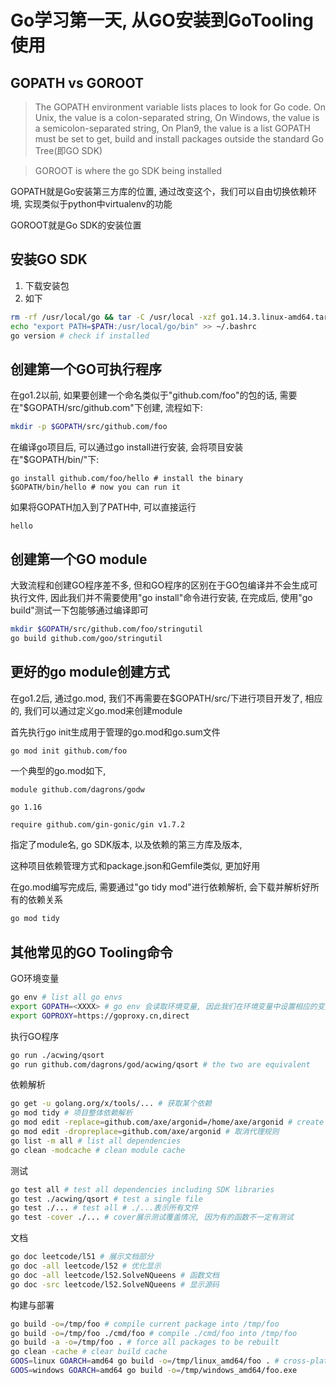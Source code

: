 <!--
.. title: Go学习第一天 - GoTooling
.. slug: goxue-xi-di-yi-tian-gotooling
.. date: 2021-08-20 22:38:06 UTC+08:00
.. tags: 
.. category: 
.. link: 
.. description: 
.. type: text
-->

# Go学习第一天, 从GO安装到GoTooling使用

## GOPATH vs GOROOT

> The GOPATH environment variable lists places to look for Go code. On Unix, the value is a colon-separated string, On Windows, the value is a semicolon-separated string, On Plan9, the value is a list
> GOPATH must be set to get, build and install packages outside the standard Go Tree(即GO SDK)

> GOROOT is where the go SDK being installed

GOPATH就是Go安装第三方库的位置, 通过改变这个，我们可以自由切换依赖环境, 实现类似于python中virtualenv的功能

GOROOT就是Go SDK的安装位置

## 安装GO SDK
1. 下载安装包
2. 如下
   
```bash
rm -rf /usr/local/go && tar -C /usr/local -xzf go1.14.3.linux-amd64.tar.gz
echo "export PATH=$PATH:/usr/local/go/bin" >> ~/.bashrc 
go version # check if installed 
```


## 创建第一个GO可执行程序

在go1.2以前, 如果要创建一个命名类似于"github.com/foo"的包的话, 需要在"$GOPATH/src/github.com"下创建, 流程如下:
```bash
mkdir -p $GOPATH/src/github.com/foo
```

在编译go项目后, 可以通过go install进行安装, 会将项目安装在"$GOPATH/bin/"下:
```
go install github.com/foo/hello # install the binary
$GOPATH/bin/hello # now you can run it
```

如果将GOPATH加入到了PATH中, 可以直接运行
```
hello
```

## 创建第一个GO module

大致流程和创建GO程序差不多, 但和GO程序的区别在于GO包编译并不会生成可执行文件, 因此我们并不需要使用"go install"命令进行安装, 
在完成后, 使用"go build"测试一下包能够通过编译即可

```bash
mkdir $GOPATH/src/github.com/foo/stringutil
go build github.com/goo/stringutil
```


## 更好的go module创建方式

在go1.2后, 通过go.mod, 我们不再需要在$GOPATH/src/下进行项目开发了, 相应的, 我们可以通过定义go.mod来创建module

首先执行go init生成用于管理的go.mod和go.sum文件

```bash
go mod init github.com/foo 
```

一个典型的go.mod如下, 
```
module github.com/dagrons/godw

go 1.16

require github.com/gin-gonic/gin v1.7.2
```

指定了module名, go SDK版本, 以及依赖的第三方库及版本, 

这种项目依赖管理方式和package.json和Gemfile类似, 更加好用

在go.mod编写完成后, 需要通过"go tidy mod"进行依赖解析, 会下载并解析好所有的依赖关系

```bash
go mod tidy
```

## 其他常见的GO Tooling命令

GO环境变量
```bash
go env # list all go envs
export GOPATH=<XXXX> # go env 会读取环境变量, 因此我们在环境变量中设置相应的变量即可, 上一种方法可能会失效
export GOPROXY=https://goproxy.cn,direct
```

执行GO程序
```bash
go run ./acwing/qsort 
go run github.com/dagrons/god/acwing/qsort # the two are equivalent
```

依赖解析
```bash
go get -u golang.org/x/tools/... # 获取某个依赖
go mod tidy # 项目整体依赖解析
go mod edit -replace=github.com/axe/argonid=/home/axe/argonid # create the replace rule # 会将远程依赖代理到本地依赖
go mod edit -dropreplace=github.com/axe/argonid # 取消代理规则
go list -m all # list all dependencies
go clean -modcache # clean module cache
```

测试
```bash
go test all # test all dependencies including SDK libraries
go test ./acwing/qsort # test a single file
go test ./... # test all # ./...表示所有文件
go test -cover ./... # cover展示测试覆盖情况, 因为有的函数不一定有测试
```

文档
```bash
go doc leetcode/l51 # 展示文档部分
go doc -all leetcode/l52 # 优化显示
go doc -all leetcode/l52.SolveNQueens # 函数文档
go doc -src leetcode/l52.SolveNQueens # 显示源码
```

构建与部署
```bash
go build -o=/tmp/foo # compile current package into /tmp/foo
go build -o=/tmp/foo ./cmd/foo # compile ./cmd/foo into /tmp/foo
go build -a -o=/tmp/foo . # force all packages to be rebuilt
go clean -cache # clear build cache 
GOOS=linux GOARCH=amd64 go build -o=/tmp/linux_amd64/foo . # cross-platform compilation specified with GOOS and GOARCH
GOOS=windows GOARCH=amd64 go build -o=/tmp/windows_amd64/foo.exe 
```

